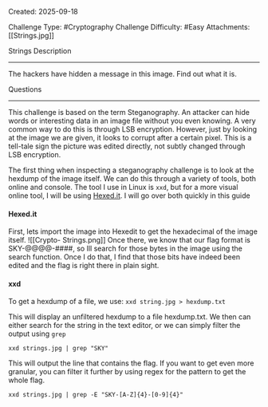 Created: 2025-09-18

Challenge Type: #Cryptography
Challenge Difficulty: #Easy
Attachments: [[Strings.jpg]]

Strings
Description
***
The hackers have hidden a message in this image. Find out what it is.

Questions
***
This challenge is based on the term Steganography. An attacker can hide words or interesting data in an image file without you even knowing. A very common way to do this is through LSB encryption. However, just by looking at the image we are given, it looks to corrupt after a certain pixel. This is a tell-tale sign the picture was edited directly, not subtly changed through LSB encryption.

The first thing when inspecting a steganography challenge is to look at the hexdump of the image itself. We can do this through a variety of tools, both online and console. The tool I use in Linux is `xxd`, but for a more visual online tool, I will be using [Hexed.it](https://hexed.it/). I will go over both quickly in this guide

#### Hexed.it
First, lets import the image into Hexedit to get the hexadecimal of the image itself. 
![[Crypto- Strings.png]]
Once there, we know that our flag format is SKY-@@@@-####, so Ill search for those bytes in the image using the search function. Once I do that, I find that those bits have indeed been edited and the flag is right there in plain sight.

#### xxd
To get a hexdump of a file, we use:
`xxd string.jpg > hexdump.txt`

This will display an unfiltered hexdump to a file hexdump.txt. We then can either search for the string in the text editor, or we can simply filter the output using `grep`

`xxd strings.jpg | grep "SKY"`

This will output the line that contains the flag. If you want to get even more granular, you can filter it further by using regex for the pattern to get the whole flag.

`xxd strings.jpg | grep -E "SKY-[A-Z]{4}-[0-9]{4}"`